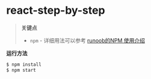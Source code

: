 # react-step-by-step

> **关键点**
>
> - `npm` - 详细用法可以参考 [runoob的NPM 使用介绍](http://www.runoob.com/nodejs/nodejs-npm.html)

**运行方法**

```sh
$ npm install
$ npm start
```

